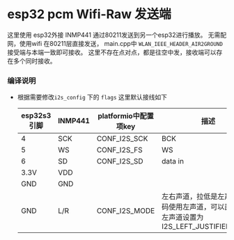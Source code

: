 # esp32 pcm Wifi-Raw 发送端

这里使用 esp32外接 INMP441 通过80211发送到另一个esp32进行播放。
无需配网，使用wifi 在80211层直接发送， main.cpp中 `WLAN_IEEE_HEADER_AIR2GROUND` 接受端与本端一致即可接收。
这里不存在点对点，都是往空中发，接收端可以存在多个同时接收。


### 编译说明

* 根据需要修改`i2s_config` 下的 `flags` 这里默认接线如下

  | esp32s3引脚 | INMP441 | platformio中配置项key | 描述                                                         |
    | ----------- | ------- | --------------------- | ------------------------------------------------------------ |
  | 4           | SCK     | CONF_I2S_SCK          | BCK                                                          |
  | 5           | WS      | CONF_I2S_FS           | WS                                                           |
  | 6           | SD      | CONF_I2S_SD           | data in                                                      |
  | 3.3V        | VDD     |                       |                                                              |
  | GND         | GND     |                       |                                                              |
  | GND         | L/R     | CONF_I2S_MODE         | 左右声道，拉低是左声道，代码使用左声道，可以直接接地<br>左声道设置为I2S_LEFT_JUSTIFIED_MODE |
